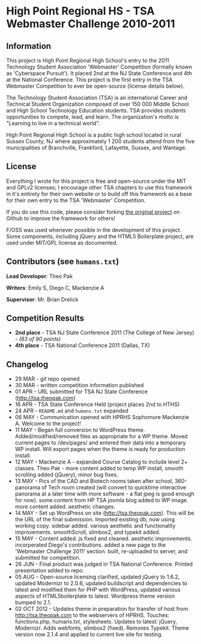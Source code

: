# High Point Regional HS - TSA Webmaster Challenge 2010-2011

## Information
This project is High Point Regional High School's entry to the 2011 Technology Student Association 'Webmaster' Competition (formally known as 'Cyberspace Pursuit'). It placed 2nd at the NJ State Conference and 4th at the National Conference. This project is the first entry in the TSA Webmaster Competition to ever be open-source (license details below).

The Technology Student Association (TSA) is an international Career and Technical Student Organization composed of over 150 000 Middle School and High School Technology Education students. TSA provides students opportunities to compete, lead, and learn. The organization's motto is "Learning to live in a technical world".

High Point Regional High School is a public high school located in rural Sussex County, NJ where approximately 1 200 students attend from the five municipalities of Branchville, Frankford, Lafayette, Sussex, and Wantage.

## License
Everything I wrote for this project is free and open-source under the MIT and GPLv2 licenses; I encourage other TSA chapters to use this framework in it's entirety for their own website or to build off this framework as a base for their own entry to the TSA 'Webmaster' Competition.

If you do use this code, please consider forking [the original project](https://github.com/theopak/TSA-2011) on Github to improve the framework for others!

F/OSS was used whenever possible in the development of this project. Some components, including jQuery and the HTML5 Boilerplate project, are used under MIT/GPL license as documented.

## Contributors (see `humans.txt`)
**Lead Developer**: Theo Pak

**Writers**: Emily S, Diego C, Mackenzie A

**Supervisor**: Mr. Brian Drelick

## Competition Results
* **2nd place** - TSA NJ State Conference 2011 (The College of New Jersey) - _(83 of 90 points)_
* **4th place** - TSA National Conference 2011 (Dallas, TX)

## Changelog
* 29 MAR - git repo opened
* 30 MAR - written competition information published
* 01 APR - URL submitted for TSA NJ State Conference (http://tsa.theopak.com)
* 16 APR - TSA State Conference Held (project places 2nd to HTHS)
* 24 APR - `README.md` and `humans.txt` expanded
* 06 MAY - Communication opened with HPRHS Sophomore Mackenzie A. Welcome to the project!
* 11 MAY - Began full conversion to WordPress theme. Added/modified/removed files as appropriate for a WP theme. Moved current pages to /dev/pages/ and entered their data into a temporary WP install. Will export pages when the theme is ready for production install.
* 12 MAY - Mackenzie A - expanded Course Catalog to include level 2+ classes. Theo Pak - more content added to temp WP install, smooth scrolling added (jQuery), minor bug fixes.
* 13 MAY - Pics of the CAD and Biotech rooms taken after school, 360-panorama of Tech room created (will convert to quicktime interactive panorama at a later time with more software - a flat jpeg is good enough for now). some content from HP TSA joomla blog added to WP image. more content added. aesthetic changes.
* 14 MAY - Set up WordPress on site (http://tsa.theopak.com). This will be the URL of the final submission. Imported existing db, now using working copy. sidebar added. various aesthetic and functionality improvements. smoothScroll, slimbox2, and typekit added.
* 15 MAY - Content added. js fixed and cleaned. aesthetic improvements. incorperated Diego's contributions. added a new page to the 'Webmaster Challenge 2011' section. built, re-uploaded to server, and submitted for competition.
* 26 JUN - Final product was judged in TSA National Conference. Printed presentation added to repo.
* 05 AUG - Open-source licensing clarified, updated jQuery to 1.6.2, updated Modernizr to 2.0.6, updated buildscript and dependencies to latest and modified them for PHP with WordPress, updated various aspects of HTML5boilerplate to latest. Wordpress theme version bumped to 2.1.
* 02 OCT 2012 - Updates theme in preparation for transfer of host from http://tsa.theopak.com to the webservers of HPRHS. Touches: functions.php, humans.txt, stylesheets. Updates to latest: jQuery, Modernizr. Adds webfonts, slimbox2 (fixed). Removes Typekit. Theme version now 2.1.4 and applied to current live site for testing.
